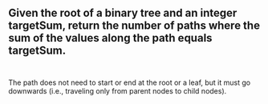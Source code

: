 ## Given the root of a binary tree and an integer targetSum, return the number of paths where the sum of the values along the path equals targetSum. <br> <br> 
The path does not need to start or end at the root or a leaf, but it must go downwards (i.e., traveling only from parent nodes to child nodes). <br> 
